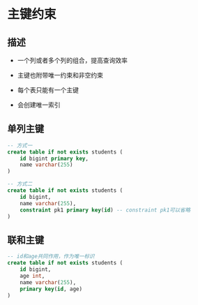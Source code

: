 # 主键约束

## 描述

- 一个列或者多个列的组合，提高查询效率

- 主键也附带唯一约束和非空约束

- 每个表只能有一个主键

- 会创建唯一索引

## 单列主键

```sql
-- 方式一
create table if not exists students (
	id bigint primary key,
    name varchar(255)
)

-- 方式二
create table if not exists students (
	id bigint,
    name varchar(255),
	constraint pk1 primary key(id) -- constraint pk1可以省略
)
```

## 联和主键

```sql
-- id和age共同作用，作为唯一标识
create table if not exists students (
	id bigint,
	age int,
    name varchar(255),
	primary key(id, age)
)
```